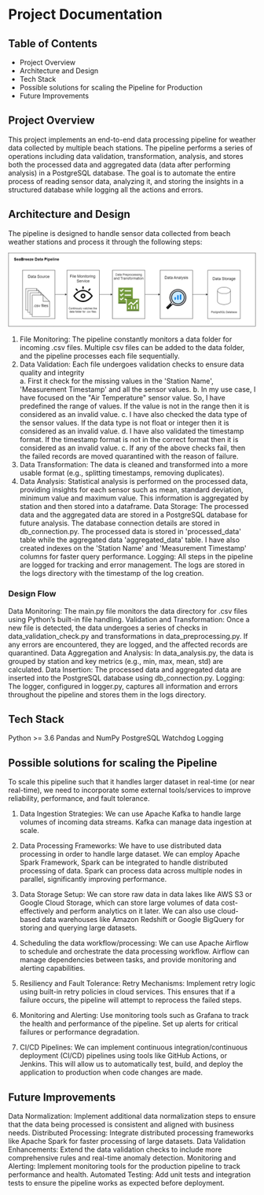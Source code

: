 # Project Documentation

## Table of Contents
- Project Overview
- Architecture and Design
- Tech Stack
- Possible solutions for scaling the Pipeline for Production
- Future Improvements

## Project Overview
This project implements an end-to-end data processing pipeline for weather data collected by multiple beach stations. The pipeline performs a series of operations including data validation, transformation, analysis, and stores both the processed data and aggregated data (data after performing analysis) in a PostgreSQL database. The goal is to automate the entire process of reading sensor data, analyzing it, and storing the insights in a structured database while logging all the actions and errors.

## Architecture and Design

The pipeline is designed to handle sensor data collected from beach weather stations and process it through the following steps:

![Architecture Design](/assests/datapipelinearchi.png)

1. File Monitoring: The pipeline constantly monitors a data folder for incoming .csv files. Multiple csv files can be added to the data folder, and the pipeline processes each file sequentially.
2. Data Validation: Each file undergoes validation checks to ensure data quality and integrity     
    a. First it check for the missing values in the 'Station Name', 'Measurement Timestamp' and all the sensor values.
    b. In my use case, I have focused on the "Air Temperature" sensor value. So, I have predefined the range of values. If the value is not in the range then it is considered as an invalid value.
    c. I have also checked the data type of the sensor values. If the data type is not float or integer then it is considered as an invalid value.
    d. I have also validated the timestamp format. If the timestamp format is not in the correct format then it is considered as an invalid value.
    c. If any of the above checks fail, then the failed records are moved quarantined with the reason of failure.
3. Data Transformation: The data is cleaned and transformed into a more usable format (e.g., splitting timestamps, removing duplicates).
4. Data Analysis: Statistical analysis is performed on the processed data, providing insights for each sensor such as mean, standard deviation, minimum value and maximum value. This information is aggregated by station and then stored into a dataframe.
Data Storage: The processed data and the aggregated data are stored in a PostgreSQL database for future analysis. The database connection details are stored in db_connection.py. The processed data is stored in 'processed_data' table while the aggregated data 'aggregated_data' table. I have also created indexes on the 'Station Name' and 'Measurement Timestamp' columns for faster query performance. 
Logging: All steps in the pipeline are logged for tracking and error management. The logs are stored in the logs directory with the timestamp of the log creation.

### Design Flow
Data Monitoring: The main.py file monitors the data directory for .csv files using Python’s built-in file handling.
Validation and Transformation: Once a new file is detected, the data undergoes a series of checks in data_validation_check.py and transformations in data_preprocessing.py. If any errors are encountered, they are logged, and the affected records are quarantined.
Data Aggregation and Analysis: In data_analysis.py, the data is grouped by station and key metrics (e.g., min, max, mean, std) are calculated.
Data Insertion: The processed data and aggregated data are inserted into the PostgreSQL database using db_connection.py.
Logging: The logger, configured in logger.py, captures all information and errors throughout the pipeline and stores them in the logs directory.

## Tech Stack

Python >= 3.6
Pandas and NumPy
PostgreSQL
Watchdog
Logging

## Possible solutions for scaling the Pipeline

To scale this pipeline such that it handles larger dataset in real-time (or near real-time), we need to incorporate some external tools/services to improve reliability, performance, and fault tolerance.

1. Data Ingestion Strategies:
We can use Apache Kafka to handle large volumes of incoming data streams. Kafka can manage data ingestion at scale.

2. Data Processing Frameworks:
We have to use distributed data processing in order to handle large dataset. We can employ Apache Spark Framework, Spark can be integrated to handle distributed processing of data. Spark can process data across multiple nodes in parallel, significantly improving performance.


3. Data Storage Setup:
We can store raw data in data lakes like AWS S3 or Google Cloud Storage, which can store large volumes of data cost-effectively and perform analytics on it later. We can also use cloud-based data warehouses like Amazon Redshift or Google BigQuery for storing and querying large datasets.

4. Scheduling the data workflow/processing:
We can use Apache Airflow to schedule and orchestrate the data processing workflow. Airflow can manage dependencies between tasks, and provide monitoring and alerting capabilities.

5. Resiliency and Fault Tolerance:
Retry Mechanisms: Implement retry logic using built-in retry policies in cloud services. This ensures that if a failure occurs, the pipeline will attempt to reprocess the failed steps.

6. Monitoring and Alerting: Use monitoring tools such as Grafana to track the health and performance of the pipeline. Set up alerts for critical failures or performance degradation.

7. CI/CD Pipelines:
We can implement continuous integration/continuous deployment (CI/CD) pipelines using tools like GitHub Actions, or Jenkins. This will allow us to automatically test, build, and deploy the application to production when code changes are made.

## Future Improvements

Data Normalization: Implement additional data normalization steps to ensure that the data being processed is consistent and aligned with business needs.
Distributed Processing: Integrate distributed processing frameworks like Apache Spark for faster processing of large datasets.
Data Validation Enhancements: Extend the data validation checks to include more comprehensive rules and real-time anomaly detection.
Monitoring and Alerting: Implement monitoring tools for the production pipeline to track performance and health.
Automated Testing: Add unit tests and integration tests to ensure the pipeline works as expected before deployment.
